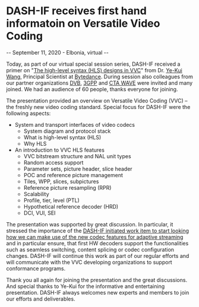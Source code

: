 # DASH-IF receives first hand informatoin on Versatile Video Coding

-- September 11, 2020 - Elbonia, virtual --

Today, as part of our virtual special session series, DASH-IF received a primer on "[The high-level syntax (HLS) designs in VVC](https://dash-industry-forum.github.io/docs/VVC%20HLS%20overview%20.pdf)" from Dr. [Ye-Kui Wang](https://www.linkedin.com/in/yekui/), Principal Scientist at [Bytedance](https://www.bytedance.com/). During session also colleagues from our partner organizations [DVB](http://www.dvb.org), [3GPP](http://www.3gpp.org) and [CTA WAVE](https://cta.tech/Resources/Standards/WAVE-Project) were invited and many joined. We had an audience of 60 people, thanks everyone for joining.

The presentation provided an overview on Versatile Video Coding (VVC) – the freshly new video coding standard. Special focus for DASH-IF were the following aspects:
* System and transport interfaces of video codecs
  * System diagram and protocol stack
  * What is high-level syntax (HLS)
  * Why HLS
* An introduction to VVC HLS features
  * VVC bitstream structure and NAL unit types
  * Random access support
  * Parameter sets, picture header, slice header
  * POC and reference picture management
  * Tiles, WPP, slices, subpictures
  * Reference picture resampling (RPR)
  * Scalability
  * Profile, tier, level (PTL)
  * Hypothetical reference decoder (HRD)
  * DCI, VUI, SEI

The presentation was supported by great discussion. In particular, it stressed the importance of the [DASH-IF initiated work item to start looking how we can make use of the new codec features for adaptive streaming](https://dash-industry-forum.github.io/docs//Work-Item-Proposal-Streaming-Next-Gen-Codecs-r3.pdf) and in particular ensure, that first HW decoders support the functionalities such as seamless switching, content splicing or codec configuration changes. DASH-IF will continue this work as part of our regular efforts and will communicate with the VVC developing organizations to support conformance programs.

Thank you all again for joining the presentation and the great discussions. And special thanks to Ye-Kui for the informative and entertaining presentation. DASH-IF always welcomes new experts and members to join our efforts and deliverables.
